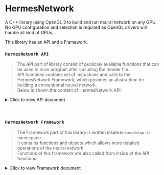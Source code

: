 # HermesNetwork
A C++ library using OpenGL 3 to build and run neural network on any GPU.<br>
No GPU configuration and selection is required as OpenGL drivers will handle all kind of GPUs.

This library has an API and a Framework.

### `HermesNetwork API` 
> The API part of library consist of publicaly avaliable functions that can be used in main program after including the header file.<br>
> API functions contains set of instuctions and calls to the HermesNetwork Framework, which provides an abstraction for building a conventional neural network.<br>
> Below is shown the content of HermesNetwork API:


<details>
  <summary>Click to view API document </summary>
  <br>
  
  ```c++
  void InitNeuralLink();
  ```
  ###### This function must be called at the begining of main method. It setups gl context, compile shaders, create drawing polygon. This library depends on OpenGL so OpenGL is initialized inside this function. Currently it has inbuilt support for GLEW, GLUT and FreeGLUT.

  ```c++
  struct NeuralNetwork
  ```
  ###### This structure is a handle to entire network. It must always be used as pointer object. It also contain additional informations like no. of layers, no. of inputs, no. of outputs and total no. of weights

  ```c++
  NeuralNetwork* NetworkBuilder(int InputSize, initializer_list<int> HiddenLayers, int OutputSize);
  ```
  ###### It builds the neural network inside GPU and return a pointer of NerualNetwork structure.<br> Fist argument is input layer size, second agrument is a list of sizes of hidden layer which must be written as "{s1, s2, s3, ... }". If there is no hidden layer, simpily specify empty list like "{ }". And third argument is the size of output layer.

  ```c++
  void AddLayer(NeuralNetwork* Network, int size, unsigned int Depth = -1);
  ```
  ###### This adds a new hidden layer at specified depth in the network. If depth is not specified, the new layer will be added just before the output layer.<br> First argument is the pointer object of NeuralNetwork struct, second argument is size of layer and third agrument is position of layer, which is optional.

  ```c++
  void SendInputs(NeuralNetwork* Network, float Inputs[]);
  ```
  ###### This function send the array of inputs to the input layer. <br> First argument is the pointer object of NeuralNetwork struct and second argurment is array of inputs.

  ```c++
  float* GetOutputLayerData(NeuralNetwork* Network);
  ```
  ###### It returns an array of float type of the data in output layer. <br> First argument is the pointer object of NeuralNetwork struct.


  ```c++
  void TriggerNetwork(NeuralNetwork* Network);
  ```
  ###### This function runs the network by activating each layers from input layer to output layer serialy and generates ouputs in ouput layer. 

  ```c++
  void TriggerLayer(NeuralNetwork* Network, int LayerDepth);
  ```
  ###### Activates only the layer located at specifed depth.

  ```c++
  void TrainNetwork(NeuralNetwork* Network, float ActualOutput[], float LearningRate = 1.0);
  ```
  ###### This function generates error in output layer, backpropogate errors to previous hidden layers and updates every weight and bias which in turn result in trainig of the network.
  
  ```c++
  void SaveNetwork(NeuralNetwork* Network, char filename[]);
  ```
  ###### Saves entire networks structure, weights and bias in a file specified as string in second argument.
  
  ```c++
  NeuralNetwork* LoadNetwork(char filename[]);
  ```
  ###### Loads the saved netowrk in a file and rebuild that network. It returns `NeuralNetwork *` if a save file is loaded succesfully, if not it will return `NULL`. It can be used as complement to `NetworkBuilder()` to  create new network if it cant load saved network.
</details>
  
  
 <br>
 <br>
  
### `HermesNetwork Framework` 
> The Framework part of this library is written inside `HermesNetwork::` namespace.<br>
> It contains functions and objects which allows more detailed operations of the neural network.<br>
> Functions of this framework are also called from inside of the API functions.<br>

<details>
  <summary>Click to view Framework document</summary>
  <br>
  
  ```c++
   struct Layer
  ```
  ###### This structure is a handle to single layer in a neural network. An object of struct NeuralNetwork  consist of linked list of struct Layer. Layer also contain additional informations like no. of neurons, no. of weights, pointers to next and previous Layer and layerType.
  
  ```c++
  enum layerType
  ```
  ###### It contain 3 value: inputL, outputL, hiddenL. A value of this enum is stored in struct Layer object, which gives necessary information to the framework for doing operations.
  
  ```c++
  Layer* initLayer(int size, layerType typ);
  ```
  ###### Creates Layer object of given type and size and return pointer of that object. It executes necessary OpenGL procedures to creates array of neurons inside GPU. FIrst parameter is the size which is no. of neurons in the layer and second parameter is layerType which can be either of inputL, outputL, hiddenL.
  
  ```c++
  NeuralNetwork* createNetwork(int InputSize, int OutputSize);
  ```
  ###### Creates a NeuralNetwork object and return it pointer. There are no hidden layer in the network. It only consist of input layer and output layer of specified size.
  
  ```c++
  void connectLayer(NeuralNetwork* Network, Layer* prev, Layer* next);
  ```
  ###### Inserts a layer next to specified previous layer. After connecting, it generates necessary weights and bias between the two layer. A new layer can also be inserted between previously connected layers. First paramenteris a pointer of NeuralNetwork, second parameter is pointer of Layer after which a given layer will be inserted, third paremeter is pointer of Layer which will be inserted.
  
  ```c++
  float* getWeights_Bias(NeuralNetwork* Network, int LayerDepth);
  ```
  ###### Returns an array of all the weights of layer at the specified depth. If layer at specified depth has 2 neurons amd layer before it has 3 neuron, the array returned will have data as: |w|w|w|b|w|w|w|b| where w is wieght valule and b is bias value; first 4 array elements belongs to first neuron and last four array elemtnets belongs to the second neuron.
  
  ```c++
  void triggerLayer(Layer* Lyr);
  ```
  ###### Activates all neurons of a given layer. It calculates weighted sum of inputs from previous layer and use activation function to generate output value. NOTE: do not trigger input layer as it receives data sent not from the previous layer and there is no previous layer from input layer.
  
  ```c++
  float* getLayerNeuronsData(NeuralNetwork* Network, int LayerDepth);
  ```
  ###### Returns array of data of every neuron of layer at specified depth.
  
  ```c++
  void calcError(Layer* Lyr, float* ActualOutput);
  ```
  ###### Calculate error of each neurons in a layer. Error value are stored inside the neuron aside from activation value.
  
  ```c++
  void backPropogateError(Layer* Lyr);
  ```
  ###### Get errors from next layer neurons and backpropogate those error to the given layer.
  
  ```c++
  void trainLayer(Layer* Lyr, float* LearningRate);
  ```
  ###### Update the weight of the given layer using error value generated and given LearningRate.
  ```c++
  -Shader Codes-
  const char* vertexShader_code;
  const char* sigmoidActivationShader_code;
  const char* WeightInitShader_code;
  const char* WeightUpdateShader_code;
  const char* ErrorGen_code;
  const char* ErrorBackPropogate_code;  
  ```
  ###### All these string contains OpenGL shader program which are used to actually run neural network in a GPU. These programs are compiled when `initNeuralLink()` is called.
  
</details>
  

